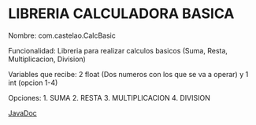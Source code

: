 # LIBRERIA CALCULADORA BASICA

Nombre: com.castelao.CalcBasic


Funcionalidad: Libreria para realizar calculos basicos (Suma, Resta, Multiplicacion, Division)


Variables que recibe: 2 float (Dos numeros con los que se va a operar) y 1 int (opcion 1-4)

Opciones: 1. SUMA  2. RESTA  3. MULTIPLICACION  4. DIVISION


[JavaDoc](https://agonzalezbesada.github.io/COD_Boletin13_Creacion_de_Libreria/JavaDoc/index.html)
